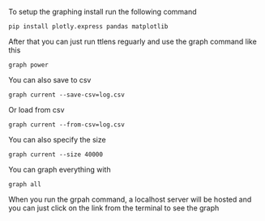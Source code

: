 To setup the graphing install run the following command

```
pip install plotly.express pandas matplotlib
```

After that you can just run ttlens reguarly and use the graph command like this

```
graph power
```

You can also save to csv

```
graph current --save-csv=log.csv
```

Or load from csv

```
graph current --from-csv=log.csv
```

You can also specify the size 

```
graph current --size 40000
```

You can graph everything with
```
graph all
```

When you run the grpah command, a localhost server will be hosted and you can just click on the link from the terminal to see the graph